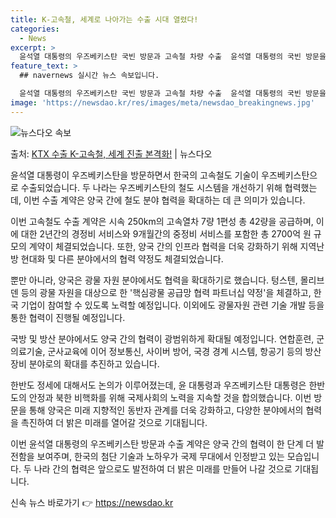 ```yaml
---
title: K-고속철, 세계로 나아가는 수출 시대 열렸다!
categories:
  - News
excerpt: >
  윤석열 대통령의 우즈베키스탄 국빈 방문과 고속철 차량 수출  윤석열 대통령의 국빈 방문을 계기로 한국의 기술…
feature_text: >
  ## navernews 실시간 뉴스 속보입니다.

  윤석열 대통령의 우즈베키스탄 국빈 방문과 고속철 차량 수출  윤석열 대통령의 국빈 방문을 계기로 한국의 기술…
image: 'https://newsdao.kr/res/images/meta/newsdao_breakingnews.jpg'
---
```


![뉴스다오 속보](https://newsdao.kr/res/images/meta/newsdao_breakingnews.jpg)

<p>출처: <a href="https://newsdao.kr/4259" rel="dofollow">KTX 수출 K-고속철, 세계 진출 본격화!</a> | 뉴스다오</p>

윤석열 대통령이 우즈베키스탄을 방문하면서 한국의 고속철도 기술이 우즈베키스탄으로 수출되었습니다. 두 나라는 우즈베키스탄의 철도 시스템을 개선하기 위해 협력했는데, 이번 수출 계약은 양국 간에 철도 분야 협력을 확대하는 데 큰 의미가 있습니다.

이번 고속철도 수출 계약은 시속 250km의 고속열차 7량 1편성 총 42량을 공급하며, 이에 대한 2년간의 경정비 서비스와 9개월간의 중정비 서비스를 포함한 총 2700억 원 규모의 계약이 체결되었습니다. 또한, 양국 간의 인프라 협력을 더욱 강화하기 위해 지역난방 현대화 및 다른 분야에서의 협력 약정도 체결되었습니다.

뿐만 아니라, 양국은 광물 자원 분야에서도 협력을 확대하기로 했습니다. 텅스텐, 몰리브덴 등의 광물 자원을 대상으로 한 '핵심광물 공급망 협력 파트너십 약정'을 체결하고, 한국 기업이 참여할 수 있도록 노력할 예정입니다. 이외에도 광물자원 관련 기술 개발 등을 통한 협력이 진행될 예정입니다.

국방 및 방산 분야에서도 양국 간의 협력이 광범위하게 확대될 예정입니다. 연합훈련, 군 의료기술, 군사교육에 이어 정보통신, 사이버 방어, 국경 경계 시스템, 항공기 등의 방산 장비 분야로의 확대를 추진하고 있습니다.

한반도 정세에 대해서도 논의가 이루어졌는데, 윤 대통령과 우즈베키스탄 대통령은 한반도의 안정과 북한 비핵화를 위해 국제사회의 노력을 지속할 것을 합의했습니다. 이번 방문을 통해 양국은 미래 지향적인 동반자 관계를 더욱 강화하고, 다양한 분야에서의 협력을 촉진하여 더 밝은 미래를 열어갈 것으로 기대됩니다.

이번 윤석열 대통령의 우즈베키스탄 방문과 수출 계약은 양국 간의 협력이 한 단계 더 발전함을 보여주며, 한국의 첨단 기술과 노하우가 국제 무대에서 인정받고 있는 모습입니다. 두 나라 간의 협력은 앞으로도 발전하여 더 밝은 미래를 만들어 나갈 것으로 기대됩니다. 

신속 뉴스 바로가기 👉 <a href="https://newsdao.kr" rel="dofollow">https://newsdao.kr</a>



